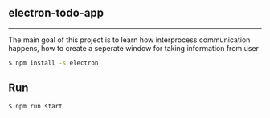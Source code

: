 ## electron-todo-app
___

The main goal of this project is to learn how interprocess communication happens, how to create a seperate window for taking information from user

```sh
$ npm install -s electron

```

## Run

```sh
$ npm run start

```